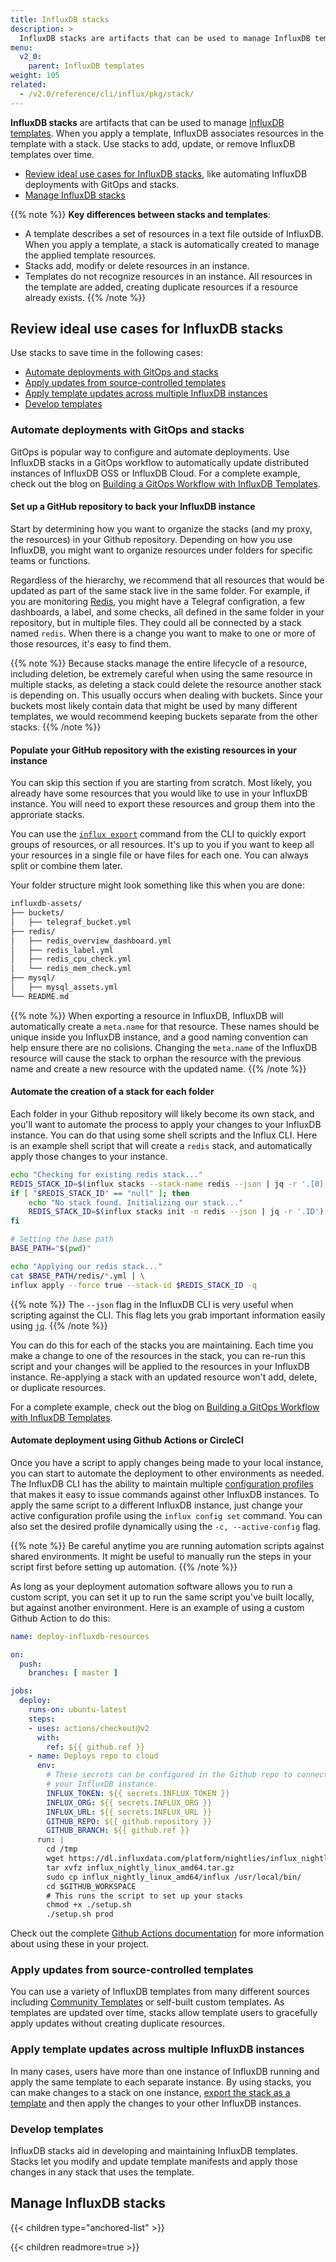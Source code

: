 ```yaml
---
title: InfluxDB stacks
description: >
  InfluxDB stacks are artifacts that can be used to manage InfluxDB templates. Use stacks to add, update, or remove templated resources over time.
menu:
  v2_0:
    parent: InfluxDB templates
weight: 105
related:
  - /v2.0/reference/cli/influx/pkg/stack/
---
```


**InfluxDB stacks** are artifacts that can be used to manage [InfluxDB templates](/v2.0/influxdb-templates).
When you apply a template, InfluxDB associates resources in the template with a stack. Use stacks to add, update, or remove InfluxDB templates over time.

- [Review ideal use cases for InfluxDB stacks](#review-ideal-use-cases-for-influxdb-stacks),
  like automating InfluxDB deployments with GitOps and stacks.
- [Manage InfluxDB stacks](#manage-influxdb-stacks)

{{% note %}}
**Key differences between stacks and templates**:

- A template describes a set of resources in a text file outside of InfluxDB. When you apply a template, a stack is automatically created to manage the applied template resources.
- Stacks add, modify or delete resources in an instance.
- Templates do not recognize resources in an instance. All resources in the template are added, creating duplicate resources if a resource already exists.
  {{% /note %}}

## Review ideal use cases for InfluxDB stacks

Use stacks to save time in the following cases:

- [Automate deployments with GitOps and stacks](#automate-deployments-with-gitops-and-stacks)
- [Apply updates from source-controlled templates](#apply-updates-from-source-controlled-templates)
- [Apply template updates across multiple InfluxDB instances](#apply-template-updates-across-multiple-influxdb-instances)
- [Develop templates](#develop-templates)

### Automate deployments with GitOps and stacks

GitOps is popular way to configure and automate deployments. Use InfluxDB stacks in a GitOps workflow
to automatically update distributed instances of InfluxDB OSS or InfluxDB Cloud. For a complete example, check out the blog on [Building a GitOps Workflow with InfluxDB Templates]().

#### Set up a GitHub repository to back your InfluxDB instance

Start by determining how you want to organize the stacks (and my proxy, the resources) in your Github repository. 
Depending on how you use InfluxDB, you might want to organize resources under folders for specific teams or functions.

Regardless of the hierarchy, we recommend that all resources that would be updated as part of the same stack live in the same folder. For example, if you are monitoring [Redis](), you might have a Telegraf configration, a few dashboards, a label, and some checks, all defined in the same folder in your repository, but in multiple files. They could all be connected by a stack named `redis`. When there is a change you want to make to one or more of those resources, it's easy to find them.

  {{% note %}}
  Because stacks manage the entire lifecycle of a resource, including deletion, be extremely careful when using the same resource in multiple stacks, as deleting a stack could delete the resource another stack is depending on. This usually occurs when dealing with buckets. Since your buckets most likely contain data that might be used by many different templates, we would recommend keeping buckets separate from the other stacks. 
  {{% /note %}}

#### Populate your GitHub repository with the existing resources in your instance

You can skip this section if you are starting from scratch. Most likely, you already have some resources that you would like to use in your InfluxDB instance. You will need to export these resources and group them into the approriate stacks.

You can use the [`influx export`]() command from the CLI to quickly export groups of resources, or all resources. It's up to you if you want to keep all your resources in a single file or have files for each one. You can always split or combine them later.

Your folder structure might look something like this when you are done:

```sh
influxdb-assets/
├── buckets/
│   ├── telegraf_bucket.yml
├── redis/
│   ├── redis_overview_dashboard.yml
│   ├── redis_label.yml
│   ├── redis_cpu_check.yml
│   └── redis_mem_check.yml
├── mysql/
│   ├── mysql_assets.yml
└── README.md

```
  {{% note %}}
  When exporting a resource in InfluxDB, InfluxDB will automatically create a `meta.name` for that resource. These names should be unique inside you InfluxDB instance, and a good naming convention can help ensure there are no colisions. Changing the `meta.name` of the InfluxDB resource will cause the stack to orphan the resource with the previous name and create a new resource with the updated name.
  {{% /note %}}

#### Automate the creation of a stack for each folder

Each folder in your Github repository will likely become its own stack, and you'll want to automate the process to apply your changes to your InfluxDB instance. You can do that using some shell scripts and the Influx CLI. Here is an example shell script that will create a `redis` stack, and automatically apply those changes to your instance.

```sh
echo "Checking for existing redis stack..."
REDIS_STACK_ID=$(influx stacks --stack-name redis --json | jq -r '.[0].ID')
if [ "$REDIS_STACK_ID" == "null" ]; then
    echo "No stack found. Initializing our stack..."
    REDIS_STACK_ID=$(influx stacks init -n redis --json | jq -r '.ID')
fi

# Setting the base path
BASE_PATH="$(pwd)"

echo "Applying our redis stack..."
cat $BASE_PATH/redis/*.yml | \
influx apply --force true --stack-id $REDIS_STACK_ID -q
```

  {{% note %}}
  The `--json` flag in the InfluxDB CLI is very useful when scripting against the CLI. This flag lets you grab important information easily using [`jq`](https://stedolan.github.io/jq/manual/v1.6/).
  {{% /note %}}

You can do this for each of the stacks you are maintaining. Each time you make a change to one of the resources in the stack, you can re-run this script and your changes will be applied to the resources in your InfluxDB instance. Re-applying a stack with an updated resource won't add, delete, or duplicate resources.

For a complete example, check out the blog on [Building a GitOps Workflow with InfluxDB Templates]().

#### Automate deployment using Github Actions or CircleCI

Once you have a script to apply changes being made to your local instance, you can start to automate the deployment to other environments as needed. The InfluxDB CLI has the ability to maintain multiple [configuration profiles]() that makes it easy to issue commands against other InfluxDB instances. To apply the same script to a different InfluxDB instance, just change your active configuration profile using the `influx config set` command. You can also set the desired profile dynamically using the `-c, --active-config` flag.

  {{% note %}}
  Be careful anytime you are running automation scripts against shared environments. It might be useful to manually run the steps in your script first before setting up automation.
  {{% /note %}}

As long as your deployment automation software allows you to run a custom script, you can set it up to run the same script you've built locally, but against another environment. Here is an example of using a custom Github Action to do this:

```yml
name: deploy-influxdb-resources

on:
  push:
    branches: [ master ]

jobs:
  deploy:
    runs-on: ubuntu-latest
    steps:
    - uses: actions/checkout@v2
      with:
        ref: ${{ github.ref }}
    - name: Deploys repo to cloud
      env:
        # These secrets can be configured in the Github repo to connect to 
        # your InfluxDB instance.
        INFLUX_TOKEN: ${{ secrets.INFLUX_TOKEN }}
        INFLUX_ORG: ${{ secrets.INFLUX_ORG }}
        INFLUX_URL: ${{ secrets.INFLUX_URL }}
        GITHUB_REPO: ${{ github.repository }}
        GITHUB_BRANCH: ${{ github.ref }}  
      run: |
        cd /tmp
        wget https://dl.influxdata.com/platform/nightlies/influx_nightly_linux_amd64.tar.gz
        tar xvfz influx_nightly_linux_amd64.tar.gz
        sudo cp influx_nightly_linux_amd64/influx /usr/local/bin/
        cd $GITHUB_WORKSPACE
        # This runs the script to set up your stacks
        chmod +x ./setup.sh
        ./setup.sh prod
```

Check out the complete [Github Actions documentation](https://github.com/features/actions) for more information about using these in your project.

### Apply updates from source-controlled templates

You can use a variety of InfluxDB templates from many different sources including
[Community Templates](https://github.com/influxdata/community-templates/) or
self-built custom templates.
As templates are updated over time, stacks allow template users to gracefully
apply updates without creating duplicate resources.

### Apply template updates across multiple InfluxDB instances

In many cases, users have more than one instance of InfluxDB running and apply
the same template to each separate instance.
By using stacks, you can make changes to a stack on one instance,
[export the stack as a template](/v2.0/influxdb-templates/create/#export-a-stack)
and then apply the changes to your other InfluxDB instances.

### Develop templates

InfluxDB stacks aid in developing and maintaining InfluxDB templates.
Stacks let you modify and update template manifests and apply those changes in
any stack that uses the template.

## Manage InfluxDB stacks

{{< children type="anchored-list" >}}

{{< children readmore=true >}}
